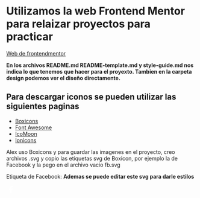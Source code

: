 # Utilizamos la web Frontend Mentor para relaizar proyectos para practicar

[Web de frontendmentor](https://www.frontendmentor.io/)

**En los archivos README.md README-template.md y style-guide.md nos indica lo que tenemos que hacer para el proyexto. Tambien en la carpeta design podemos ver el diseño directamente.** 

## Para descargar iconos se pueden utilizar las siguientes paginas 


- [Boxicons](https://boxicons.com/)
- [Font Awesome](https://fontawesome.com/)
- [IcoMoon](https://icomoon.io/)
- [Ionicons](https://ionicons.com/)


Alex uso Boxicons y para guardar las imagenes en el proyecto, creo archivos .svg y copio las etiquetas svg de Boxicon, por ejemplo la de Facebook y la pego en el archivo vacio fb.svg

Etiqueta de Facebook:
**Ademas se puede editar este svg para darle estilos**

<svg xmlns="http://www.w3.org/2000/svg" width="24" height="24" style="fill:#fff;transform: ;msFilter:;"><path d="M13.397 20.997v-8.196h2.765l.411-3.209h-3.176V7.548c0-.926.258-1.56 1.587-1.56h1.684V3.127A22.336 22.336 0 0 0 14.201 3c-2.444 0-4.122 1.492-4.122 4.231v2.355H7.332v3.209h2.753v8.202h3.312z"></path></svg>